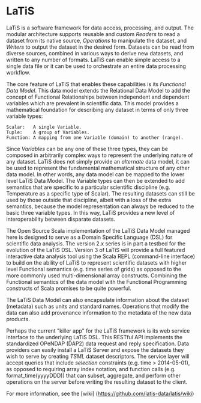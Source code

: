 # LaTiS

LaTiS is a software framework for data access, processing, and output. 
The modular architecture supports reusable and custom *Readers* to read a 
dataset from its native source, *Operations* to manipulate the dataset, 
and *Writers* to output the dataset in the desired form. Datasets can be 
read from diverse sources, combined in various ways to derive new datasets, 
and written to any number of formats. LaTiS can enable simple access to a 
single data file or it can be used to orchestrate an entire data processing workflow.

The core feature of LaTiS that enables these capabilities is its *Functional Data Model*. 
This data model extends the Relational Data Model to add the concept of 
Functional Relationships between independent and dependent variables which are 
prevalent in scientific data. This model provides a mathematical foundation for 
describing any dataset in terms of only three variable types:

    Scalar:   A single Variable.
    Tuple:    A group of Variables.
    Function: A mapping from one Variable (domain) to another (range).

Since *Variables* can be any one of these three types, they can be composed in 
arbitrarily complex ways to represent the underlying nature of any dataset. 
LaTiS does not simply provide an *alternate* data model, it can be used to 
represent the fundamental mathematical structure of any other data model. 
In other words, any data model can be mapped to the lower level LaTiS Data Model. 
The Variable types can then be extended to add semantics that are specific to a 
particular scientific discipline (e.g. Temperature as a specific type of Scalar). 
The resulting datasets can still be used by those outside that discipline, albeit 
with a loss of the extra semantics, because the model representation can always be 
reduced to the basic three variable types. In this way, LaTiS provides a new level 
of interoperability between disparate datasets.

The Open Source Scala implementation of the LaTiS Data Model managed here is designed 
to serve as a Domain Specific Language (DSL) for scientific data analysis. The version 
2.x series is in part a testbed for the evolution of the LaTiS DSL. Version 3 of LaTiS 
will provide a full featured interactive data analysis tool using the Scala REPL 
(command-line interface) to build on the ability of LaTiS to represent scientific 
datasets with higher level Functional semantics (e.g. time series of grids) as opposed 
to the more commonly used multi-dimensional array constructs. Combining the Functional 
semantics of the data model with the Functional Programming constructs of Scala promises 
to be quite powerful.

The LaTiS Data Model can also encapsulate information about the dataset (metadata) 
such as units and standard names. Operations that modify the data can also add 
provenance information to the metadata of the new data products.

Perhaps the current "killer app" for the LaTiS framework is its web service 
interface to the underlying LaTiS DSL. This RESTful API implements the standardized 
OPeNDAP (DAP2) data request and reply specification. Data providers can easily install 
a LaTiS Server and expose the datasets they wish to serve by creating *TSML* dataset 
descriptors. The service layer will accept queries that include *selection* constraints 
(e.g. time > 2014-05-01), as opposed to requiring array index notation, and function 
calls (e.g. format_time(yyyyDDD)) that can subset, aggregate, and perform other 
operations on the server before writing the resulting dataset to the client. 

For more information, see the [wiki] (https://github.com/latis-data/latis/wiki)
